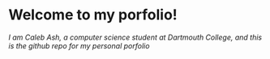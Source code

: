 # Welcome to my porfolio!

*I am Caleb Ash, a computer science student at Dartmouth College, and this is the github repo for my personal porfolio*
